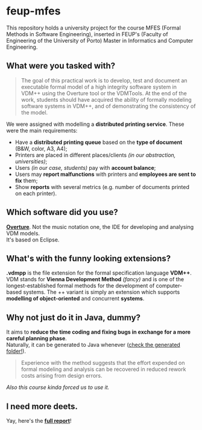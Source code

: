 # feup-mfes
This repository holds a university project for the course MFES (Formal Methods in Software Engineering), inserted in FEUP's (Faculty of Engineering of the University of Porto) Master in Informatics and Computer Engineering.

## What were you tasked with?
> The goal of this practical work is to develop, test and document an executable formal model of a high integrity software system in VDM++ using the Overture tool or the VDMTools. At the end of the work, students should have acquired the ability of formally modeling software systems in VDM++, and of demonstrating the consistency of the model.  

We were assigned with modelling a **distributed printing service**. These were the main requirements:
* Have a **distributed printing queue** based on the **type of document** (B&W, color, A3, A4);
* Printers are placed in different places/clients *(in our abstraction, universities)*;
* Users *(in our case, students)* pay with **account balance**;
* Users may **report malfunctions** with printers and **employees are sent to fix** them;
* Show **reports** with several metrics (e.g. number of documents printed on each printer).

## Which software did you use?
**[Overture](http://overturetool.org/)**. Not the music notation one, the IDE for developing and analysing VDM models.  
It's based on Eclipse.

## What's with the funny looking extensions?
**.vdmpp** is the file extension for the formal specification language **VDM++**.  
VDM stands for **Vienna Development Method** *(fancy)* and is one of the longest-established formal methods for the development of computer-based systems. The ++ variant is simply an extension which supports **modelling of object-oriented** and concurrent **systems**.

## Why not just do it in Java, dummy?
It aims to **reduce the time coding and fixing bugs in exchange for a more careful planning phase**.  
Naturally, it can be generated to Java whenever ([check the generated folder!](https://github.com/aquelemiguel/feup-mfes/tree/master/generated)).  
> Experience with the method suggests that the effort expended on formal modeling and analysis can be recovered in reduced rework costs arising from design errors.  

*Also this course kinda forced us to use it.*

## I need more deets.
Yay, here's the [**full report**](https://github.com/aquelemiguel/feup-mfes/blob/master/docs/dps-report.pdf)!
